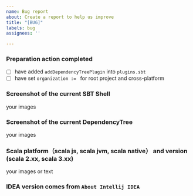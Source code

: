 ```yaml
---
name: Bug report
about: Create a report to help us improve
title: "[BUG]"
labels: bug
assignees: ''

---
```


### Preparation action completed
- [ ] have added `addDependencyTreePlugin` into `plugins.sbt`
- [ ] have set `organization := ` for root project and cross-platform

### Screenshot of the current SBT Shell

your images

### Screenshot of the current  DependencyTree 

your images


### Scala platform（scala js, scala jvm, scala native） and version (scala 2.xx, scala 3.xx)

your images or text
### IDEA version comes from `About Intellij IDEA`
